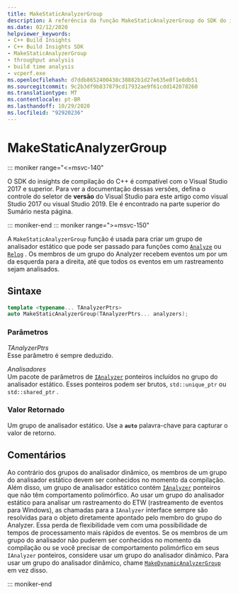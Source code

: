 ```yaml
---
title: MakeStaticAnalyzerGroup
description: A referência da função MakeStaticAnalyzerGroup do SDK do insights de compilação do C++.
ms.date: 02/12/2020
helpviewer_keywords:
- C++ Build Insights
- C++ Build Insights SDK
- MakeStaticAnalyzerGroup
- throughput analysis
- build time analysis
- vcperf.exe
ms.openlocfilehash: d7ddb8652400438c38882b1d27e635e8f1e8db51
ms.sourcegitcommit: 9c2b3df9b837879cd17932ae9f61cdd142078260
ms.translationtype: MT
ms.contentlocale: pt-BR
ms.lasthandoff: 10/29/2020
ms.locfileid: "92920236"
---
```

# <a name="makestaticanalyzergroup"></a>MakeStaticAnalyzerGroup

::: moniker range="<=msvc-140"

O SDK do insights de compilação do C++ é compatível com o Visual Studio 2017 e superior. Para ver a documentação dessas versões, defina o controle do seletor de **versão** do Visual Studio para este artigo como visual Studio 2017 ou visual Studio 2019. Ele é encontrado na parte superior do Sumário nesta página.

::: moniker-end
::: moniker range=">=msvc-150"

A `MakeStaticAnalyzerGroup` função é usada para criar um grupo de analisador estático que pode ser passado para funções como [`Analyze`](analyze.md) ou [`Relog`](relog.md) . Os membros de um grupo do Analyzer recebem eventos um por um da esquerda para a direita, até que todos os eventos em um rastreamento sejam analisados.

## <a name="syntax"></a>Sintaxe

```cpp
template <typename... TAnalyzerPtrs>
auto MakeStaticAnalyzerGroup(TAnalyzerPtrs... analyzers);
```

### <a name="parameters"></a>Parâmetros

*TAnalyzerPtrs*\
Esse parâmetro é sempre deduzido.

*Analisadores*\
Um pacote de parâmetros de [`IAnalyzer`](../other-types/ianalyzer-class.md) ponteiros incluídos no grupo do analisador estático. Esses ponteiros podem ser brutos, `std::unique_ptr` ou `std::shared_ptr` .

### <a name="return-value"></a>Valor Retornado

Um grupo de analisador estático. Use a **`auto`** palavra-chave para capturar o valor de retorno.

## <a name="remarks"></a>Comentários

Ao contrário dos grupos do analisador dinâmico, os membros de um grupo do analisador estático devem ser conhecidos no momento da compilação. Além disso, um grupo de analisador estático contém [`IAnalyzer`](../other-types/ianalyzer-class.md) ponteiros que não têm comportamento polimórfico. Ao usar um grupo do analisador estático para analisar um rastreamento do ETW (rastreamento de eventos para Windows), as chamadas para a `IAnalyzer` interface sempre são resolvidas para o objeto diretamente apontado pelo membro do grupo do Analyzer. Essa perda de flexibilidade vem com uma possibilidade de tempos de processamento mais rápidos de eventos. Se os membros de um grupo do analisador não puderem ser conhecidos no momento da compilação ou se você precisar de comportamento polimórfico em seus `IAnalyzer` ponteiros, considere usar um grupo do analisador dinâmico. Para usar um grupo do analisador dinâmico, chame [`MakeDynamicAnalyzerGroup`](make-static-analyzer-group.md) em vez disso.

::: moniker-end
